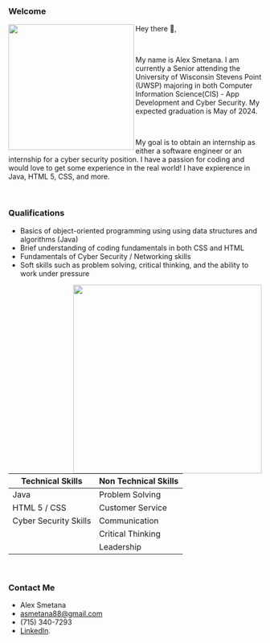  ### Welcome
<img width="250" align='left' src= "https://user-images.githubusercontent.com/91230744/135182054-b21d18f2-fec3-448e-80b9-01ab2236fa83.jpg">

 Hey there 👋,

<br />

My name is Alex Smetana. I am currently a Senior attending the University of Wisconsin Stevens Point (UWSP) majoring in both Computer Information Science(CIS) - App Development and Cyber Security. My expected graduation is May of 2024. 

<br />

My goal is to obtain an internship as either a software engineer or an internship for a cyber security position. I have a passion for coding and would love to get some experience in the real world! I have expierence in Java, HTML 5, CSS, and more.

<br /> 

### Qualifications

* Basics of object-oriented programming using using data structures and algorithms (Java)
* Brief understanding of coding fundamentals in both CSS and HTML
* Fundamentals of Cyber Security / Networking skills
* Soft skills such as problem solving, critical thinking, and the ability to work under pressure

 <p>
  <img width="375" align='right' src="https://user-images.githubusercontent.com/91230744/135184275-da58e4dc-7c15-4af8-ace0-b98cec6a2e8e.png">
</p>

| Technical Skills       | Non Technical Skills    |      
| -----------            | -----------             |  
| Java                   | Problem Solving         |
| HTML 5 / CSS           | Customer Service        |
| Cyber Security Skills  | Communication           |
|                        | Critical Thinking       |
|                        | Leadership              |
</div>
<br>


### Contact Me
* Alex Smetana
* asmetana88@gmail.com
* (715) 340-7293
* [LinkedIn](https://www.linkedin.com/in/alex-smetana-03052121a/). 

